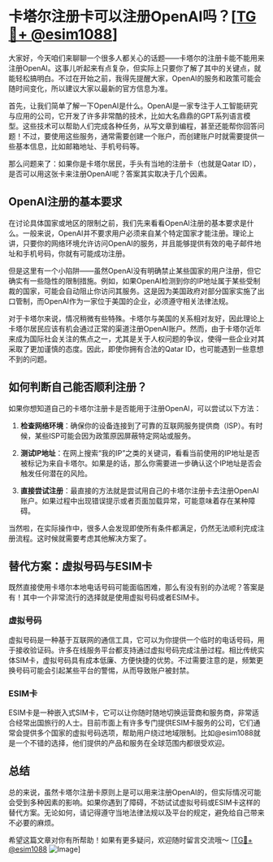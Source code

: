 # 卡塔尔注册卡可以注册OpenAI吗？[[TG💪+ @esim1088](https://t.me/s/esim1088)]

大家好，今天咱们来聊聊一个很多人都关心的话题——卡塔尔的注册卡能不能用来注册OpenAI。这事儿听起来有点复杂，但实际上只要你了解了其中的关键点，就能轻松搞明白。不过在开始之前，我得先提醒大家，OpenAI的服务和政策可能会随时间变化，所以建议大家以最新的官方信息为准。

首先，让我们简单了解一下OpenAI是什么。OpenAI是一家专注于人工智能研究与应用的公司，它开发了许多非常酷的技术，比如大名鼎鼎的GPT系列语言模型。这些技术可以帮助人们完成各种任务，从写文章到编程，甚至还能帮你回答问题！不过，要使用这些服务，通常需要创建一个账户，而创建账户时就需要提供一些基本信息，比如邮箱地址、手机号码等。

那么问题来了：如果你是卡塔尔居民，手头有当地的注册卡（也就是Qatar ID），是否可以用这张卡来注册OpenAI呢？答案其实取决于几个因素。

## OpenAI注册的基本要求

在讨论具体国家或地区的限制之前，我们先来看看OpenAI注册的基本要求是什么。一般来说，OpenAI并不要求用户必须来自某个特定国家才能注册。理论上讲，只要你的网络环境允许访问OpenAI的服务，并且能够提供有效的电子邮件地址和手机号码，你就有可能成功注册。

但是这里有一个小陷阱——虽然OpenAI没有明确禁止某些国家的用户注册，但它确实有一些隐性的限制措施。例如，如果OpenAI检测到你的IP地址属于某些受制裁的国家，可能会自动阻止你访问其服务。这是因为美国政府对部分国家实施了出口管制，而OpenAI作为一家位于美国的企业，必须遵守相关法律法规。

对于卡塔尔来说，情况稍微有些特殊。卡塔尔与美国的关系相对友好，因此理论上卡塔尔居民应该有机会通过正常的渠道注册OpenAI账户。然而，由于卡塔尔近年来成为国际社会关注的焦点之一，尤其是关于人权问题的争议，使得一些企业对其采取了更加谨慎的态度。因此，即使你拥有合法的Qatar ID，也可能遇到一些意想不到的问题。

## 如何判断自己能否顺利注册？

如果你想知道自己的卡塔尔注册卡是否能用于注册OpenAI，可以尝试以下方法：

1. **检查网络环境**：确保你的设备连接到了可靠的互联网服务提供商（ISP）。有时候，某些ISP可能会因为政策原因屏蔽特定网站或服务。
   
2. **测试IP地址**：在网上搜索“我的IP”之类的关键词，看看当前使用的IP地址是否被标记为来自卡塔尔。如果是的话，那么你需要进一步确认这个IP地址是否会触发任何潜在的风险。

3. **直接尝试注册**：最直接的方法就是尝试用自己的卡塔尔注册卡去注册OpenAI账户。如果过程中出现错误提示或者页面加载异常，可能意味着存在某种障碍。

当然啦，在实际操作中，很多人会发现即使所有条件都满足，仍然无法顺利完成注册流程。这时候就需要考虑其他解决方案了。

## 替代方案：虚拟号码与ESIM卡

既然直接使用卡塔尔本地电话号码可能面临困难，那么有没有别的办法呢？答案是有！其中一个非常流行的选择就是使用虚拟号码或者ESIM卡。

### 虚拟号码

虚拟号码是一种基于互联网的通信工具，它可以为你提供一个临时的电话号码，用于接收验证码。许多在线服务平台都支持通过虚拟号码完成注册过程。相比传统实体SIM卡，虚拟号码具有成本低廉、方便快捷的优势。不过需要注意的是，频繁更换号码可能会引起某些平台的警惕，从而导致账户被封禁。

### ESIM卡

ESIM卡是一种嵌入式SIM卡，它可以让你随时随地切换运营商和服务商，非常适合经常出国旅行的人士。目前市面上有许多专门提供ESIM卡服务的公司，它们通常会提供多个国家的虚拟号码选项，帮助用户绕过地域限制。比如@esim1088就是一个不错的选择，他们提供的产品和服务在全球范围内都很受欢迎。

## 总结

总的来说，虽然卡塔尔注册卡原则上是可以用来注册OpenAI的，但实际情况可能会受到多种因素的影响。如果你遇到了障碍，不妨试试虚拟号码或ESIM卡这样的替代方案。无论如何，请记得遵守当地法律法规以及平台的规定，避免给自己带来不必要的麻烦。

希望这篇文章对你有所帮助！如果有更多疑问，欢迎随时留言交流哦～ [[TG💪+ @esim1088](https://t.me/s/esim1088) ![Image](https://i.postimg.cc/4NQfJmqS/Snipaste-2025-05-13-00-14-12.png)]
